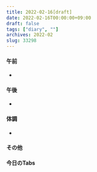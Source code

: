 ```yaml
---
title: 2022-02-16[draft]
date: 2022-02-16T00:00:00+09:00
draft: false
tags: ["diary", ""]
archives: 2022-02
slug: 33298
---
```

#### 午前
- 
#### 午後
- 
#### 体調
- 
#### その他
#### 今日のTabs